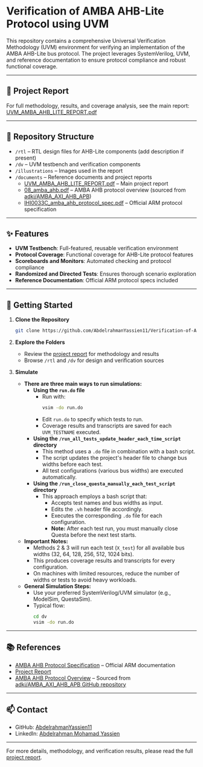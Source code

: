 # Verification of AMBA AHB-Lite Protocol using UVM

This repository contains a comprehensive Universal Verification Methodology (UVM) environment for verifying an implementation of the AMBA AHB-Lite bus protocol. The project leverages SystemVerilog, UVM, and reference documentation to ensure protocol compliance and robust functional coverage.

---

## 📑 Project Report

For full methodology, results, and coverage analysis, see the main report:  
[UVM_AMBA_AHB_LITE_REPORT.pdf](documents/UVM_AMBA_AHB_LITE_REPORT.pdf)

---

## 📂 Repository Structure

- `/rtl` – RTL design files for AHB-Lite components (add description if present)
- `/dv` – UVM testbench and verification components
- `/illustrations` – Images used in the report
- `/documents` – Reference documents and project reports
  - [UVM_AMBA_AHB_LITE_REPORT.pdf](documents/UVM_AMBA_AHB_LITE_REPORT.pdf) – Main project report
  - [08_amba_ahb.pdf](documents/08_amba_ahb.pdf) – AMBA AHB protocol overview (sourced from [adki/AMBA_AXI_AHB_APB](https://github.com/adki/AMBA_AXI_AHB_APB/tree/master/slides))
  - [IHI0033C_amba_ahb_protocol_spec.pdf](documents/IHI0033C_amba_ahb_protocol_spec.pdf) – Official ARM protocol specification

---

## ✨ Features

- **UVM Testbench**: Full-featured, reusable verification environment
- **Protocol Coverage**: Functional coverage for AHB-Lite protocol features
- **Scoreboards and Monitors**: Automated checking and protocol compliance
- **Randomized and Directed Tests**: Ensures thorough scenario exploration
- **Reference Documentation**: Official ARM protocol specs included

---

## 🚀 Getting Started

1. **Clone the Repository**
   ```bash
   git clone https://github.com/AbdelrahmanYassien11/Verification-of-AMBA-AHB-LITE-using-UVM.git
   ```

2. **Explore the Folders**
   - Review the [project report](documents/UVM_AMBA_AHB_LITE_REPORT.pdf) for methodology and results
   - Browse `/rtl` and `/dv` for design and verification sources

3. **Simulate**
   - **There are three main ways to run simulations:**
     - **Using the `run.do` file**
       - Run with:  
         ```bash
         vsim -do run.do
         ```
       - Edit `run.do` to specify which tests to run.
       - Coverage results and transcripts are saved for each `UVM_TESTNAME` executed.
     - **Using the `/run_all_tests_update_header_each_time_script` directory**
       - This method uses a `.do` file in combination with a bash script.
       - The script updates the project's header file to change bus widths before each test.
       - All test configurations (various bus widths) are executed automatically.
     - **Using the `/run_close_questa_manually_each_test_script` directory**
       - This approach employs a bash script that:
         - Accepts test names and bus widths as input.
         - Edits the `.vh` header file accordingly.
         - Executes the corresponding `.do` file for each configuration.
         - **Note:** After each test run, you must manually close Questa before the next test starts.
   - **Important Notes:**
     - Methods 2 & 3 will run each test (`X_test`) for all available bus widths (32, 64, 128, 256, 512, 1024 bits).
     - This produces coverage results and transcripts for every configuration.
     - On machines with limited resources, reduce the number of widths or tests to avoid heavy workloads.
   - **General Simulation Steps:**
     - Use your preferred SystemVerilog/UVM simulator (e.g., ModelSim, QuestaSim).
     - Typical flow:
       ```bash
       cd dv
       vsim -do run.do
       ```

---

## 📚 References

- [AMBA AHB Protocol Specification](documents/IHI0033C_amba_ahb_protocol_spec.pdf) – Official ARM documentation
- [Project Report](documents/UVM_AMBA_AHB_LITE_REPORT.pdf)
- [AMBA AHB Protocol Overview](documents/08_amba_ahb.pdf) – Sourced from [adki/AMBA_AXI_AHB_APB GitHub repository](https://github.com/adki/AMBA_AXI_AHB_APB/tree/master/slides)

---

## 📫 Contact

- GitHub: [AbdelrahmanYassien11](https://github.com/AbdelrahmanYassien11)
- LinkedIn: [Abdelrahman Mohamad Yassien](https://www.linkedin.com/in/abdelrahman-mohamad-yassien)

---

For more details, methodology, and verification results, please read the full [project report](documents/UVM_AMBA_AHB_LITE_REPORT.pdf).